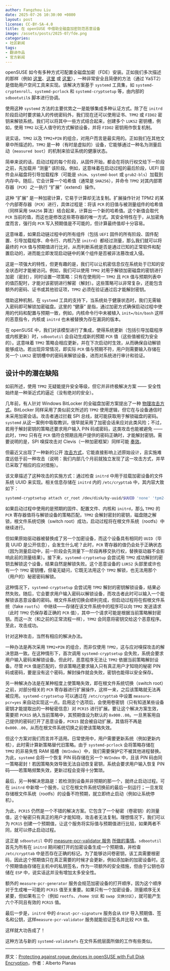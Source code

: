 ```yaml
---
author: Fangzhou Liu
date: 2025-07-26 10:30:00 +0800
layout: post
license: CC-BY-SA-4.0
title: 在 openSUSE 中借助全磁盘加密防范恶意设备
image: /assets/posts/2025-07/fde.png
categories:
- 社区新闻
tags:
- 翻译作品
- 官方新闻
---
```

openSUSE 如今有多种方式可配置全磁盘加密（FDE）安装。正如我们多次描述的那样（例如 [这里](https://news.opensuse.org/2023/12/20/systemd-fde/)、[这里](https://microos.opensuse.org/blog/2023-12-20-sdboot-fde/) 或 [这里](https://news.opensuse.org/2024/09/20/quickstart-fde-yast2/)），一种非常安全且简便的方法（通过 YaST2）是借助用户空间工具来实现。该解决方案基于 `systemd` 工具集，如 `systemd-cryptenroll`、`systemd-pcrlock` 和 `systemd-cryptsetup` 等，由内部的 `sdbootutil`s 脚本进行协调。

使用这种 `systemd` 方法的主要优势之一是能够集成多种认证方式。除了在 `initrd` 阶段启动时要求输入的传统密码外，我们现在还可以使用证书、`TPM2` 或 `FIDO2` 密钥来解锁系统。我们可以将其中一些方式结合起来，创建多个 `LUKS2` 密钥槽，例如，使用 `TPM2` 以无人值守的方式解锁设备，并将 `FIDO2` 密钥用作恢复机制。

说实话，`TPM2` 以及 `TPM2+PIN` 的组合，对用户而言是最实用的。正如我们在其他文章中所描述的，`TPM2` 是一种（有时是虚拟的）设备，它能够通过一种名为测量启动（`measured boot`）的机制来验证系统的健康状态。

简单来说的话，启动过程的每个阶段，从固件开始，都会在将执行权交给下一阶段之前，先加载并 “测量” 该阶段。例如，这意味着在启动过程的最后阶段，UEFI 固件会从磁盘将引导加载程序（可能是 `shim`、`systemd-boot` 或 `grub2-bls`）加载到内存中。随后，它会计算一个哈希值（通常是 `SHA256`），并命令 `TPM2` 对其内部寄存器（`PCR`）之一执行 “扩展”（extend）操作。

这种 “扩展” 是一种加密计算，它易于计算却无法复制。扩展操作针对 TPM2 的某个内部寄存器（`PCR`）进行，具体过程是：将该 `PCR` 的旧值与被测量组件的哈希值（同样采用 `SHA256` 算法）结合起来，计算出一个新的哈希值。这个新值会取代 `PCR` 当前的值，而这也是修改这些寄存器的唯一方式。其安全特性在于，从加密角度而言，强行向 `PCR` 写入预期值是不可能的，但计算最终值却十分容易。

这意味着，如果启动链过程中的所有组件（包括 `UEFI` 固件的所有阶段、固件配置、引导加载程序、命令行、内核乃至 `initrd`）都经过测量，那么我们就可以将最终的 `PCR` 值与预期值进行比对，从而判断系统是否是通过已知的正常软件和配置启动的，进而能立即发现启动链中的某个组件是否被非法篡改或入侵。

这是一项强大的特性，但更有趣的是，我们可以让机密信息仅在系统处于已知的安全状态时才能被访问。例如，我们可以使用 `TPM2` 对用于解锁加密磁盘的密钥进行加密（密封），同时设置一项策略：只有在使用同一 `TPM2` 且 `PCR` 值与预期列表中的值匹配时，才能对该密钥进行解密（解封）。这些策略可以非常复杂，还能包含额外的密码、证书或其他验证项，`TPM2` 必须在验证通过后才能解封密钥。

借助这种机制，在 `systemd` 工具的支持下，当系统处于健康状态时，我们无需输入密码即可解锁加密磁盘。这里的 “健康” 是指，通过加密方式确保启动过程中使用的代码和配置与预期一致，例如，内核命令行中未被植入 `init=/bin/bash` 这样的恶意指令，内核或 `initrd` 也未被替换为存在漏洞的版本。

在 openSUSE 中，我们对该模型进行了集成，使得系统更新（包括引导加载程序或内核更新）时，`sdbootutil` 会自动生成新的预期 `PCR` 值（这些值被视为安全的）。这意味着 `TPM2` 策略会相应更新，并在下次启动时生效，从而确保自动解锁能够成功。若出现异常情况，即实际 `PCR` 值与预期不符，用户则需要输入存储在另一个 `LUKS2` 密钥槽中的密码来解锁设备，进而对系统进行审计和验证。

## 设计中的潜在缺陷

如前所述，使用 `TPM2` 无疑能提升安全等级，但它并非终极解决方案 —— 安全性始终是一种渐近式的逼近（没有绝对的安全）。

几年前，有人针对 Windows BitLocker 的全磁盘加密方案提出了一种 [物理攻击方式](https://cybersecurity.bureauveritas.com/blog/tpm-sniffing-attacks-against-non-bitlocker-targets)。BitLocker 同样采用了类似前文所述的 `TPM2` 使用逻辑，但它在与设备通信时未采用加密会话。攻击者通过拦截 SPI 总线，就可能获取用于解锁磁盘的密码。`systemd` 从这一案例中吸取教训，很早就采用了加密会话来应对此类风险；不过，若用于解封密钥的策略还要求用户输入 PIN 码或密码，这类攻击也能被避免 —— 此时，`TPM2` 只有在 `PCR` 值符合预期且用户提供的密码正确时，才能解封密钥。需要说明的是，SPI 嗅探攻击对 Clevis（一种加密框架）同样可能 [奏效](https://www.securitum.com/extracting_clevisbitlocker_secrets_from_tpm_traffic_.html)。

但最近又出现了一种新的公开 [攻击方式](https://oddlama.org/blog/bypassing-disk-encryption-with-tpm2-unlock/)，它能直接影响上述原始设计，且实施难度远低于前一种攻击（说明：我们内部几个月前就独立发现了这一攻击方式，并早已采取了相应的应对措施）。

该文章描述了这种攻击的实施方式：通过检查 `initrd` 中用于挂载加密设备的文件系统 UUID 来实现。相关信息存储在 `initrd` 内的 `/etc/crypttab` 中，其内容大致如下：

``` sh
systemd-cryptsetup attach cr_root /dev/disk/by-uuid/$UUID 'none' 'tpm2-device=auto'
```

如果启动过程中使用的是预期的固件、配置文件、内核和 `initrd`，那么 `TPM2` 的 `PCR` 寄存器值将与解锁设备的策略匹配，`TPM2` 会解封密封的密钥，磁盘随之解锁，根文件系统切换（switch root）成功，启动过程将在根文件系统（rootfs）中继续进行。

但如果原始驱动器被替换成了另一个加密设备，而这个设备具有相同的 `UUID`（毕竟 UUID 是公开信息），会发生什么呢？此时，`PCR` 寄存器的值仍会处于正确状态（因为测量启动中，前一阶段会先测量下一阶段再移交执行权，替换驱动器不会影响此前的测量结果）。接下来，`systemd-cryptsetup` 会尝试用 `TPM2` 成功解封的密钥去解锁这个设备，结果自然是解锁失败。这个恶意设备的 `LUKS2` 头部里或许也有一个 `TPM2` 密钥槽，但毫无疑问，它既无法用这个 `TPM2` 解锁，也无法用那个（用户的）秘密密码解锁。

这种情况下，`systemd-cryptsetup` 会尝试用 `TPM2` 解封的密钥解锁设备，结果必然失败。随后，它会要求用户输入密码以解锁设备，而攻击者此时可以输入一个能解锁该恶意设备的密码。根文件系统切换会顺利完成，但启动过程将在假根文件系统（fake `rootfs`） 中继续——存储在该文件系统中的程序可以向 `TPM2` 发送请求（此时 `TPM2` 仍保存着正确的 `PCR` 值），其中一个请求可能是根据当前策略解封密钥。而这一次（和之前的正常流程一样），`TPM2` 会同意将密钥交给这个恶意程序。至此，攻击成功。

针对这种攻击，当然有相应的解决办法。

一种办法是再次采用 `TPM2+PIN` 的组合，而非仅使用 `TPM2`，这与应对嗅探攻击的解决思路一致。在这种情形下，首次调用 `systemd-cryptsetup` 会失败，系统会要求用户输入密码来解锁设备。但此时，恶意程序无法让 `TPM2` 依据当前策略解封设备。尽管 `PCR` 值是匹配的，但该策略还要求输入只有真正用户才知晓的秘密 PIN 码或密码，要是没有这个密码，解封操作就会失败，密钥也能得以安全保存。

另一种解决办法是在某种程度上使策略失效，即在根文件系统切换（switch root）之前，对部分相关的 `PCR` 寄存器进行扩展操作，这样一来，之后该策略就无法再被应用。`systemd-cryptsetup` 可以通过在 `/etc/crypttab` 中设置 `measure-pcr=yes` 来自动实现这一点。启用这个选项后，会使用卷密钥（只有知道某些设备密钥才能提取出的一种秘密信息）对 `PCR15` 进行扩展。要让这个解决方案生效，需要把 `PCR15` 纳入当前策略中，其预期值设为默认的 `0x000..00`。一旦黑客用自己提供的密码打开了恶意设备，`PCR15` 就会被自动扩展，其值将不再是 `0x000..00`，从而在根文件系统切换之前使该策略失效。

但这个方案对我们而言并不适用。日常使用中，用户需要更新系统（例如更新内核），此时需计算新策略替代旧策略。由于 `systemd-pcrlock` 会将策略存储在 `TPM2` 的非易失性 RAM 插槽（`NVIndex`）中，我们需要保护它不被其他进程替换。为此，`systemd` 会将一个恢复 PIN 码存储在另一个 `NVIndex` 中，且该 PIN 码由同一策略密封！若因策略失效导致无法自动恢复密钥，系统会要求用户输入恢复 PIN 码——若策略频繁失效，更新过程会变得十分繁琐。

最后，另一种解决思路是：若检测到设备并非预期的那一个，就终止启动过程。可在 `initrd` 中新增一个服务，让它在根文件系统切换前的最后一刻运行；一旦发现存储根文件系统（rootfs）的设备不符预期，就立即终止启动（例如让系统停机）。

为此，`PCR15` 仍然是一个不错的解决方案。它包含了一个秘密（卷密钥）的测量值，这个秘密只有真正的用户才能知晓，攻击者无法复制。理想情况下，我们可以为 `PCR15` 创建一个预期值，让这个服务将实际值与预期值进行比较，如果两者不同，就可以停止启动过程。

这正是 `sdbootutil` 中的 [measure-pcr-validator 服务](https://github.com/openSUSE/sdbootutil/blob/main/measure-pcr-validator.sh) [所做的事情](https://youtu.be/V52Doa06_WQ?si=jEImU6pzUvqWmcbp)。`sdbootutil` 首先为所有在 `initrd` 期间被打开的加密设备生成一个预期值，并检查 `/etc/crypttab` 中是否存在正确的标记。为了能够访问卷密钥，该工具需要根密码，因此这个预期值只在真正需要的时候才会更新，例如添加新的加密设备时。这个预期值由存储在主机中的私钥签名，作为一项额外的安全措施，但由于公钥也存储在 `ESP` 中，说实话这并没有增加太多安全性。

额外的 `measure-pcr-generator` 服务会规范加密设备的打开顺序，因为这个顺序对于生成唯一可能的 `PCR15` 值至关重要。如果只有一个加密设备，测量顺序无关紧要，但如果有三个（例如 `rootfs`、`/home 分区` 和 `swap 交换分区`），就可能产生六个不同且有效的 `PCR15` 值。

最后一步是，`initrd` 中的 `dracut-pcr-signature` 服务会从 `ESP` 导入预期值、签名和公钥，这样`measure-pcr-validator` 服务就能验证签名并比较 `PCR` 值。

这样就大功告成了！

这种方法与新的 `systemd-validatefs` 在文件系统层面所做的工作有些类似。

---
原文：[Protecting against rogue devices in openSUSE with Full Disk Encryption](https://news.opensuse.org/2025/07/18/fde-rogue-devices/)，作者：Alberto Planas
